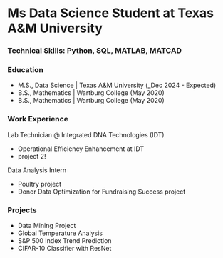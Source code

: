 # Ms Data Science Student at Texas A&M University 

### Technical Skills: Python, SQL, MATLAB, MATCAD 
 
### Education 
- M.S., Data Science | Texas A&M University (_Dec 2024 - Expected)
- B.S., Mathematics | Wartburg College (May 2020)
-  B.S., Mathematics | Wartburg College (May 2020)


### Work Experience 
Lab Technician @ Integrated DNA Technologies (IDT)
  - Operational Efficiency Enhancement at IDT
  - project 2!
   
Data Analysis Intern
  - Poultry project
  - Donor Data Optimization for Fundraising Success project 

### Projects 
  - Data Mining Project
  - Global Temperature Analysis
  - S&P 500 Index Trend Prediction
  - CIFAR-10 Classifier with ResNet

